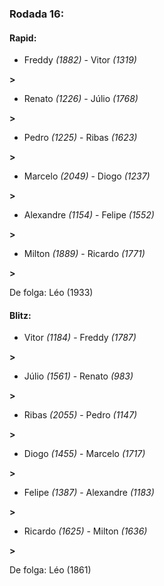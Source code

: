 ### Rodada 16:

#### Rapid:

* Freddy *(1882)*     -     Vitor *(1319)*

 **>** 
* Renato *(1226)*     -     Júlio *(1768)*

 **>** 
* Pedro *(1225)*     -     Ribas *(1623)*

 **>** 
* Marcelo *(2049)*     -     Diogo *(1237)*

 **>** 
* Alexandre *(1154)*     -     Felipe *(1552)*

 **>** 
* Milton *(1889)*     -     Ricardo *(1771)*

 **>** 

De folga: Léo (1933)

#### Blitz:

* Vitor *(1184)*     -     Freddy *(1787)*

 **>** 
* Júlio *(1561)*     -     Renato *(983)*

 **>** 
* Ribas *(2055)*     -     Pedro *(1147)*

 **>** 
* Diogo *(1455)*     -     Marcelo *(1717)*

 **>** 
* Felipe *(1387)*     -     Alexandre *(1183)*

 **>** 
* Ricardo *(1625)*     -     Milton *(1636)*

 **>** 

De folga: Léo (1861)

